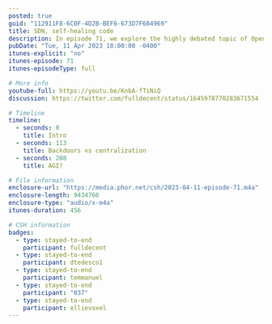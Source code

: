 ```yaml
---
posted: true
guid: "112911F8-6C0F-4D2B-BEF6-673D7F684969"
title: SDN, self-healing code
description: In episode 71, we explore the highly debated topic of OpenSea''s backdoor presence. Explore the implications of such a feature and how it can make it a centralized system. Also dive into the topic of self-healing code with a practical example on finding recent closing prices for $TSLA stock. 
pubDate: "Tue, 11 Apr 2023 18:00:00 -0400"
itunes-explicit: "no"
itunes-episode: 71
itunes-episodeType: full

# More info
youtube-full: https://youtu.be/KnbA-fTiNiQ
discussion: https://twitter.com/fulldecent/status/1645978770283671554

# Timeline
timeline:
  - seconds: 0
    title: Intro
  - seconds: 113
    title: Backdoors vs centralization
  - seconds: 208
    title: AGI?

# File information
enclosure-url: "https://media.phor.net/csh/2023-04-11-episode-71.m4a"
enclosure-length: 9434766
enclosure-type: "audio/x-m4a"
itunes-duration: 456

# CSH information
badges:
  - type: stayed-to-end
    participant: fulldecent
  - type: stayed-to-end
    participant: dtedesco1
  - type: stayed-to-end
    participant: temmanuel
  - type: stayed-to-end
    participant: "037"
  - type: stayed-to-end
    participant: ellievoxel
---
```

